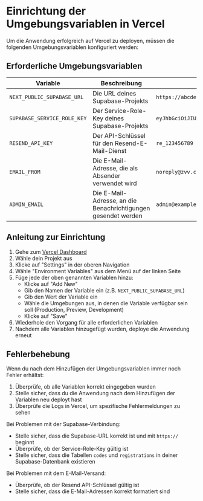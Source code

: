 # Einrichtung der Umgebungsvariablen in Vercel

Um die Anwendung erfolgreich auf Vercel zu deployen, müssen die folgenden Umgebungsvariablen konfiguriert werden:

## Erforderliche Umgebungsvariablen

| Variable | Beschreibung | Beispiel |
|----------|-------------|----------|
| `NEXT_PUBLIC_SUPABASE_URL` | Die URL deines Supabase-Projekts | `https://abcdefghijklm.supabase.co` |
| `SUPABASE_SERVICE_ROLE_KEY` | Der Service-Role-Key deines Supabase-Projekts | `eyJhbGciOiJIUzI1NiIsInR5cCI6IkpXVCJ9...` |
| `RESEND_API_KEY` | Der API-Schlüssel für den Resend-E-Mail-Dienst | `re_123456789` |
| `EMAIL_FROM` | Die E-Mail-Adresse, die als Absender verwendet wird | `noreply@zvv.ch` |
| `ADMIN_EMAIL` | Die E-Mail-Adresse, an die Benachrichtigungen gesendet werden | `admin@example.com` |

## Anleitung zur Einrichtung

1. Gehe zum [Vercel Dashboard](https://vercel.com/dashboard)
2. Wähle dein Projekt aus
3. Klicke auf "Settings" in der oberen Navigation
4. Wähle "Environment Variables" aus dem Menü auf der linken Seite
5. Füge jede der oben genannten Variablen hinzu:
   - Klicke auf "Add New"
   - Gib den Namen der Variable ein (z.B. `NEXT_PUBLIC_SUPABASE_URL`)
   - Gib den Wert der Variable ein
   - Wähle die Umgebungen aus, in denen die Variable verfügbar sein soll (Production, Preview, Development)
   - Klicke auf "Save"
6. Wiederhole den Vorgang für alle erforderlichen Variablen
7. Nachdem alle Variablen hinzugefügt wurden, deploye die Anwendung erneut

## Fehlerbehebung

Wenn du nach dem Hinzufügen der Umgebungsvariablen immer noch Fehler erhältst:

1. Überprüfe, ob alle Variablen korrekt eingegeben wurden
2. Stelle sicher, dass du die Anwendung nach dem Hinzufügen der Variablen neu deployt hast
3. Überprüfe die Logs in Vercel, um spezifische Fehlermeldungen zu sehen

Bei Problemen mit der Supabase-Verbindung:
- Stelle sicher, dass die Supabase-URL korrekt ist und mit `https://` beginnt
- Überprüfe, ob der Service-Role-Key gültig ist
- Stelle sicher, dass die Tabellen `codes` und `registrations` in deiner Supabase-Datenbank existieren

Bei Problemen mit dem E-Mail-Versand:
- Überprüfe, ob der Resend API-Schlüssel gültig ist
- Stelle sicher, dass die E-Mail-Adressen korrekt formatiert sind 